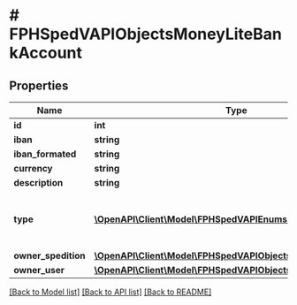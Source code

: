 # # FPHSpedVAPIObjectsMoneyLiteBankAccount

## Properties

Name | Type | Description | Notes
------------ | ------------- | ------------- | -------------
**id** | **int** |  | [readonly]
**iban** | **string** |  | [readonly]
**iban_formated** | **string** |  | [readonly]
**currency** | **string** |  | [readonly]
**description** | **string** |  | [readonly]
**type** | [**\OpenAPI\Client\Model\FPHSpedVAPIEnumsBankAccountType**](FPHSpedVAPIEnumsBankAccountType.md) | 0 &#x3D; System  1 &#x3D; Spedition  2 &#x3D; User  -1 &#x3D; NotSet | [readonly]
**owner_spedition** | [**\OpenAPI\Client\Model\FPHSpedVAPIObjectsSpeditionsSpedition**](FPHSpedVAPIObjectsSpeditionsSpedition.md) |  | [readonly]
**owner_user** | [**\OpenAPI\Client\Model\FPHSpedVAPIObjectsUsersUser**](FPHSpedVAPIObjectsUsersUser.md) |  | [readonly]

[[Back to Model list]](../../README.md#models) [[Back to API list]](../../README.md#endpoints) [[Back to README]](../../README.md)
